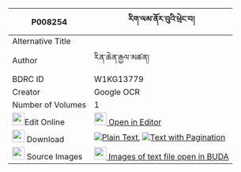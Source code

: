 |P008254|རིག་ལམ་ནོར་བུའི་ཕྲེང་བ། 
| --- | --- 
|Alternative Title |
|Author| རིན་ཆེན་རྒྱལ་མཚན།
|BDRC ID | W1KG13779
|Creator | Google OCR
|Number of Volumes| 1
|<img width="25" src="https://img.icons8.com/color/25/000000/edit-property.png">Edit Online| [<img width="25" src="https://avatars.githubusercontent.com/u/45091458?s=200&v=4"> Open in Editor](http://editor.openpecha.org/P008254)
|<img width="25" src="https://img.icons8.com/fluent/48/000000/download-2.png"/>  Download | [![](https://img.icons8.com/color/20/000000/txt.png)Plain Text](https://github.com/Openpecha/P008254/releases/download/v1/rik_lam_norbu_i_trengwa_plain_P008254.zip), [![](https://img.icons8.com/color/20/000000/txt.png)Text with Pagination](https://github.com/Openpecha/P008254/releases/download/v1/rik_lam_norbu_i_trengwa_pages_P008254.zip)
|<img width="25" src="https://img.icons8.com/plasticine/100/000000/pictures-folder.png"/>  Source Images | [<img width="25" src="https://library.bdrc.io/icons/BUDA-small.svg"> Images of text file open in BUDA](https://library.bdrc.io/show/bdr:W1KG13779)